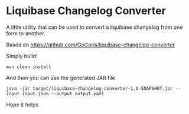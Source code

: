 Liquibase Changelog Converter
=============================

A little utility that can be used to convert a liquibase changelog from one
form to another.

Based on https://github.com/GoGoris/liquibase-changelog-converter

Simply build:

    mvn clean install
    
And then you can use the generated JAR file

    java -jar target/liquibase-changelog-converter-1.0-SNAPSHOT.jar --input input.json --output output.yaml
    
Hope it helps
